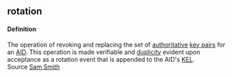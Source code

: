 ## rotation

<h4>Definition</h4><p>The operation of revoking and replacing the set of <a href="authoritative">authoritative</a> <a href="key-pair">key pairs</a> for an <a href="AID">AID</a>. This operation is made verifiable and <a href="duplicity">duplicity</a> evident upon acceptance as a rotation event that is appended to the AID&#39;s <a href="KEL">KEL</a>.<br>Source <a href="https://github.com/WebOfTrust/ietf-keri/blob/main/draft-ssmith-keri.md#basic-terminology">Sam Smith</a></p>

